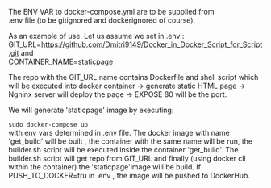 The ENV VAR to docker-compose.yml are to be supplied from  
.env file (to be gitignored and dockerignored of course).

As an example of use. Let us assume we set in .env :  
GIT_URL=https://github.com/Dmitri9149/Docker_in_Docker_Script_for_Script.git 
and   
CONTAINER_NAME=staticpage

The repo with the GIT_URL name contains Dockerfile and shell script which will be executed into docker container -> generate static HTML page -> Ngninx server will deploy the page -> 
EXPOSE 80 will be the port. 

We will generate 'staticpage' image by executing: 

```sudo docker-compose up```    
with env vars determined in .env file. The docker image with name 'get_build' will be built , the container with the same name will be run, the builder.sh script will be executed inside the container 'get_build'. The builder.sh script will get repo from 
GIT_URL and finally (using docker cli within the container) the 'staticpage'image will be build. 
If PUSH_TO_DOCKER=tru in .env , the image will be pushed to DockerHub.

